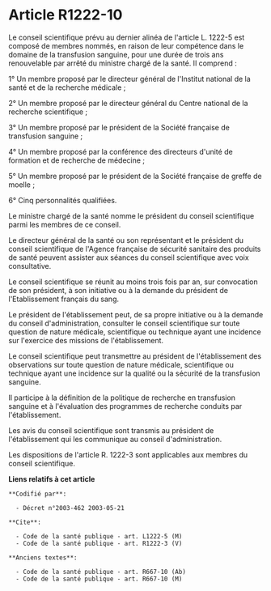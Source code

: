 # Article R1222-10

Le conseil scientifique prévu au dernier alinéa de l'article L. 1222-5 est composé de membres nommés, en raison de leur
compétence dans le domaine de la transfusion sanguine, pour une durée de trois ans renouvelable par arrêté du ministre chargé
de la santé. Il comprend :

1° Un membre proposé par le directeur général de l'Institut national de la santé et de la recherche médicale ;

2° Un membre proposé par le directeur général du Centre national de la recherche scientifique ;

3° Un membre proposé par le président de la Société française de transfusion sanguine ;

4° Un membre proposé par la conférence des directeurs d'unité de formation et de recherche de médecine ;

5° Un membre proposé par le président de la Société française de greffe de moelle ;

6° Cinq personnalités qualifiées.

Le ministre chargé de la santé nomme le président du conseil scientifique parmi les membres de ce conseil.

Le directeur général de la santé ou son représentant et le président du conseil scientifique de l'Agence française de
sécurité sanitaire des produits de santé peuvent assister aux séances du conseil scientifique avec voix consultative.

Le conseil scientifique se réunit au moins trois fois par an, sur convocation de son président, à son initiative ou à la
demande du président de l'Etablissement français du sang.

Le président de l'établissement peut, de sa propre initiative ou à la demande du conseil d'administration, consulter le
conseil scientifique sur toute question de nature médicale, scientifique ou technique ayant une incidence sur l'exercice des
missions de l'établissement.

Le conseil scientifique peut transmettre au président de l'établissement des observations sur toute question de nature
médicale, scientifique ou technique ayant une incidence sur la qualité ou la sécurité de la transfusion sanguine.

Il participe à la définition de la politique de recherche en transfusion sanguine et à l'évaluation des programmes de
recherche conduits par l'établissement.

Les avis du conseil scientifique sont transmis au président de l'établissement qui les communique au conseil
d'administration.

Les dispositions de l'article R. 1222-3 sont applicables aux membres du conseil scientifique.

**Liens relatifs à cet article**

	**Codifié par**:

	  - Décret n°2003-462 2003-05-21

	**Cite**:

	  - Code de la santé publique - art. L1222-5 (M)
	  - Code de la santé publique - art. R1222-3 (V)

	**Anciens textes**:

	  - Code de la santé publique - art. R667-10 (Ab)
	  - Code de la santé publique - art. R667-10 (M)
